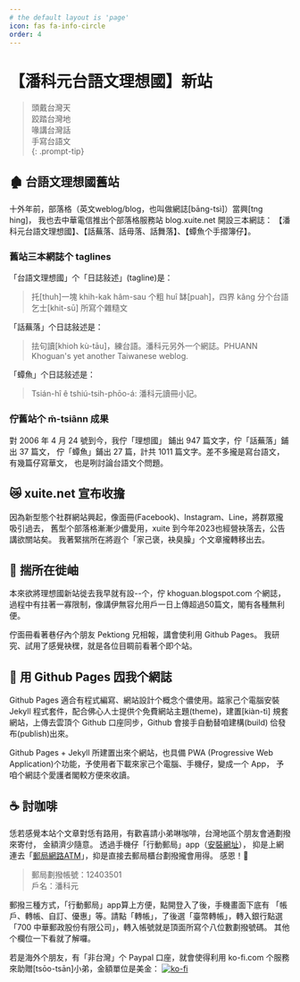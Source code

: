 ```yaml
---
# the default layout is 'page'
icon: fas fa-info-circle
order: 4
---
```


# 【潘科元台語文理想國】新站

> 頭戴台灣天  
> 跤踏台灣地  
> 喙講台灣話  
> 手寫台語文  
{: .prompt-tip}

## 🏚️ 台語文理想國舊站

十外年前，部落格（英文weblog/blog，也叫做網誌\[bāng-tsì\]）當興\[tng hing\]，
我也去中華電信推出个部落格服務站 blog.xuite.net 開設三本網誌：
【潘科元台語文理想國】、【話蕪落、話毋落、話舞落】、【蟫魚个手摺簿仔】。

### 舊站三本網誌个 taglines

「台語文理想國」个「日誌敍述」(tagline)是：  
> 托\[thuh\]一塊 khih-kak hâm-sau 个粗 huî 缽\[puah\]，四界 kâng 分个台語乞士\[khit-sū\] 所寫个雜糙文

「話蕪落」个日誌敍述是：  
> 抾句讀\[khioh kù-tāu\]，練台語。潘科元另外一个網誌。PHUANN Khoguan's yet another Taiwanese weblog.

「蟫魚」个日誌敍述是：  
> Tsián-hî ê tshiú-tsih-phōo-á: 潘科元讀冊小記。

### 佇舊站个 m̄-tsiânn 成果

對 2006 年 4 月 24 號到今，我佇「理想國」 鋪出 947 篇文字，佇「話蕪落」鋪出 37 篇文，
佇「蟫魚」鋪出 27 篇，計共 1011 篇文字。差不多攏是寫台語文，有幾篇仔寫華文，
也是咧討論台語文个問題。

## 😿 xuite.net 宣布收擔

因為新型態个社群網站興起，像面冊(Facebook)、Instagram、Line，將群眾攏吸引過去，
舊型个部落格漸漸少儂愛用，xuite 到今年2023也經營袂落去，公告講欲關站矣。
我著緊揣所在將遐个「家己褒，袂臭臊」个文章攏轉移出去。

## 🪺 揣所在徙岫

本來欲將理想國新站徙去我早就有設\-\-个，佇 khoguan.blogspot.com 个網誌，
過程中有拄著一寡限制，像講伊無容允用戶一日上傳超過50篇文，閣有各種無利便。

佇面冊看著巷仔內个朋友 Pektiong 兄相報，講會使利用 Github Pages。
我研究、試用了感覺袂䆀，就是各位目睭前看著个即个站。

## 🏡 用 Github Pages 囥我个網誌

Github Pages 適合有程式編寫、網站設計个概念个儂使用。踮家己个電腦安裝
Jekyll 程式套件，配合佛心人士提供个免費網站主題(theme)，建置\[kiàn-tì\]
規套網站，上傳去雲頂个 Github 口座同步，Github 會接手自動替咱建構(build)
佮發布(publish)出來。

Github Pages + Jekyll 所建置出來个網站，也具備 PWA (Progressive
Web Application)个功能，予使用者下載來家己个電腦、手機仔，變成一个 App，
予咱个網誌个愛護者閣較方便來收讀。

## ☕️ 討咖啡

恁若感覺本站个文章對恁有路用，有歡喜請小弟啉咖啡，台灣地區个朋友會通劃撥來寄付，
金額濟少隨意。
透過手機仔「行動郵局」app（[安裝網址](https://www.post.gov.tw/post/internet/Group/QRCODE.jsp)），
抑是上網連去「[郵局網路ATM](https://webatm.post.gov.tw/)」，抑是直接去郵局櫃台劃撥攏會用得。
感恩！🤗   

> 郵局劃撥帳號：12403501  
> 戶名：潘科元

郵撥三種方式，「行動郵局」app算上方便，點開登入了後，手機畫面下底有
「帳戶、轉帳、自訂、優惠」等。請點「轉帳」，了後選「臺幣轉帳」，轉入銀行點選
「700 中華郵政股份有限公司」，轉入帳號就是頂面所寫个八位數劃撥號碼。
其他个欄位一下看就了解囉。

若是海外个朋友，有「非台灣」个 Paypal 口座，就會使得利用 ko-fi.com
个服務來助贈[tsōo-tsān]小弟，金額單位是美金：
[![ko-fi](https://ko-fi.com/img/githubbutton_sm.svg)](https://ko-fi.com/J3J3KOCDI)
